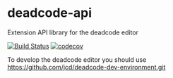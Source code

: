 # deadcode-api
Extension API library for the deadcode editor

[![Build Status](https://travis-ci.org/jcd/deadcode-api.svg?branch=master)](https://travis-ci.org/jcd/deadcode-api)
[![codecov](https://codecov.io/gh/jcd/deadcode-api/branch/master/graph/badge.svg)](https://codecov.io/gh/jcd/deadcode-api)

To develop the deadcode editor you should use https://github.com/jcd/deadcode-dev-environment.git

